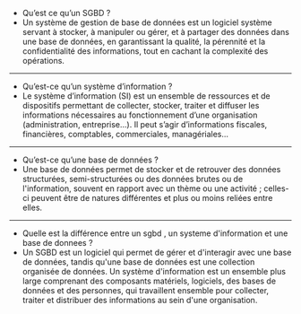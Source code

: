 - Qu’est ce qu’un SGBD ? 
- Un système de gestion de base de données est un logiciel système servant à stocker, à manipuler ou gérer, et à partager des données dans une base de données, en garantissant la qualité, la pérennité et la confidentialité des informations, tout en cachant la complexité des opérations.

------------

- Qu’est-ce qu’un système d’information ? 
- Le système d’information (SI) est un ensemble de ressources et de dispositifs permettant de collecter, stocker, traiter et diffuser les informations nécessaires au fonctionnement d’une organisation (administration, entreprise…).
Il peut s’agir d’informations fiscales, financières, comptables, commerciales, managériales...

------------

- Qu’est-ce qu’une base de données ?
- Une base de données permet de stocker et de retrouver des données structurées, semi-structurées ou des données brutes ou de l'information, souvent en rapport avec un thème ou une activité ; celles-ci peuvent être de natures différentes et plus ou moins reliées entre elles. 

------------

- Quelle est la différence entre un sgbd , un systeme d'information et une base de donnees ?
- Un SGBD est un logiciel qui permet de gérer et d'interagir avec une base de données, tandis qu'une base de données est une collection organisée de données. Un système d'information est un ensemble plus large comprenant des composants matériels, logiciels, des bases de données et des personnes, qui travaillent ensemble pour collecter, traiter et distribuer des informations au sein d'une organisation.
